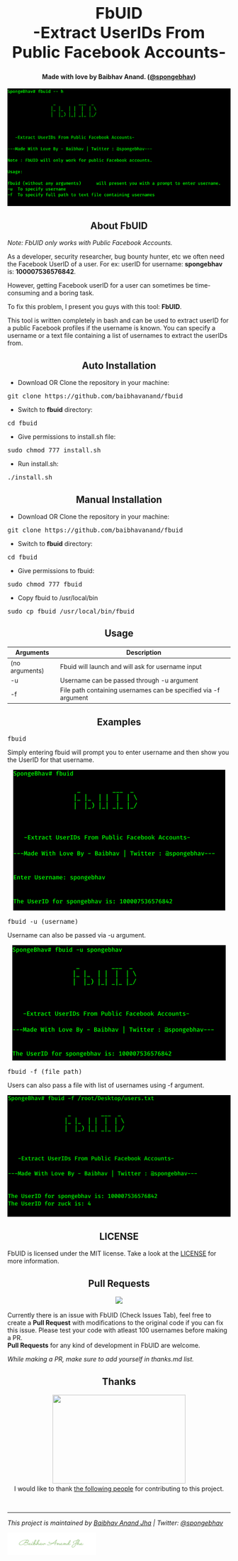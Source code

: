 <h1 align="center" style="font-size:36px;font-weight:bold;">
        FbUID<br>
        -Extract UserIDs From Public Facebook Accounts-
</h1>
<h4 align="center">
    <strong>Made with love by Baibhav Anand. (<a href='https://twitter.com/spongebhav' target="_blank">@spongebhav</a>)</strong>
</h4>
<p align="center">
    <img src="/images/FbUIDhelp.png">
</p>

<h2 align="center">
  <strong>About FbUID</strong>
 </h2>

*Note: FbUID only works with Public Facebook Accounts.*

As a developer, security researcher, bug bounty hunter, etc we often need the Facebook UserID of a user. For ex: userID for username: <strong>spongebhav</strong> is: <strong>100007536576842</strong>.

However, getting Facebook userID for a user can sometimes be time-consuming and a boring task.

To fix this problem, I present you guys with this tool: **FbUID**.

This tool is written completely in bash and can be used to extract userID for a public Facebook profiles if the username is known. You can specify a username or a text file containing a list of usernames to extract the userIDs from.

<h2 align="center">
  <strong>Auto Installation</strong>
 </h2>

* Download OR Clone the repository in your machine:
<pre>git clone https://github.com/baibhavanand/fbuid</pre>

* Switch to **fbuid** directory:
<pre>cd fbuid</pre>

* Give permissions to install.sh file:
<pre>sudo chmod 777 install.sh</pre>

* Run install.sh:
<pre>./install.sh</pre>


<h2 align="center">
  <strong>Manual Installation</strong>
 </h2>

* Download OR Clone the repository in your machine:
<pre>git clone https://github.com/baibhavanand/fbuid</pre>

* Switch to **fbuid** directory:
<pre>cd fbuid</pre>

* Give permissions to fbuid:
<pre>sudo chmod 777 fbuid</pre>

* Copy fbuid to /usr/local/bin
<pre>sudo cp fbuid /usr/local/bin/fbuid</pre>

<h2 align="center">
  <strong>Usage</strong>
 </h2>
 
 
 Arguments    | Description
------------- |-------------
(no arguments)            | Fbuid will launch and will ask for username input
-u            | Username can be passed through -u argument
-f            | File path containing usernames can be specified via -f argument


<h2 align="center">
  <strong>Examples</strong>
 </h2>
 
  <pre>fbuid</pre>
  Simply entering fbuid will prompt you to enter username and then show you the UserID for that username.
  
  <p align="center">
    <img src="images/FbUIDnormal.png">
</p>
  
  <pre>fbuid -u (username)</pre>
  Username can also be passed via -u argument.
  
  <p align="center">
    <img src="images/fbuidUarg.png">
</p>

  <pre>fbuid -f (file path)</pre>
  Users can also pass a file with list of usernames using -f argument.
  
  <p align="center">
    <img src="images/fbuidFarg.png">
</p>

<h2 align="center">
  <strong>LICENSE</strong>
 </h2>
 
 FbUID is licensed under the MIT license. Take a look at the [LICENSE](https://github.com/baibhavanand/fbuid/blob/main/LICENSE) for more information.

<h2 align="center">
  <strong>Pull Requests</strong>
 </h2>
<p align="center">
    <a href="https://github.com/baibhavanand/fbuid/pulls"><img src="https://img.shields.io/badge/PRs-welcome-brightgreen.svg?style=flat-square"></a>
</p>

Currently there is an issue with FbUID (Check Issues Tab), feel free to create a <strong>Pull Request</strong> with modifications to the original code if you can fix this issue. Please test your code with atleast 100 usernames before making a PR.<br>
<strong>Pull Requests</strong> for any kind of development in FbUID are welcome.

*While making a PR, make sure to add yourself in thanks.md list.*

<h2 align="center">
  <strong>Thanks</strong>
 </h2>
<p align="center">
<img src="https://github.com/baibhavanand/fbuid/blob/main/images/Thank%20you.png" width="300" height="200"><br>
I would like to thank <a href="https://github.com/baibhavanand/fbuid/blob/main/thanks.md">the following people</a> for contributing to this project.</p>

<br>
<hr>
<i>This project is maintained by <a href="https://github.com/baibhavanand">Baibhav Anand Jha</a> | Twitter: <a href="https://twitter.com/spongebhav">@spongebhav</a></i>

<a href="https://twitter.com/spongebhav"><img src="images/signaturegreen.png" width="200" height="50"></a>
